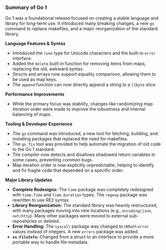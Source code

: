 ### Summary of Go 1

Go 1 was a foundational release focused on creating a stable language and library for long-term use. It introduced many breaking changes, a new `go` command to replace makefiles, and a major reorganization of the standard library.

**Language Features & Syntax**
*   Introduced the `rune` type for Unicode characters and the built-in `error` interface.
*   Added the `delete` built-in function for removing items from maps, replacing the old, awkward syntax.
*   Structs and arrays now support equality comparison, allowing them to be used as map keys.
*   The `append` function can now directly append a string to a `[]byte` slice.

**Performance Improvements**
*   While the primary focus was stability, changes like randomizing map iteration order were made to improve the robustness and internal balancing of maps.

**Tooling & Developer Experience**
*   The `go` command was introduced, a new tool for fetching, building, and installing packages that replaced the need for makefiles.
*   The `go fix` tool was provided to help automate the migration of old code to the Go 1 standard.
*   The compiler now detects and disallows shadowed return variables in some cases, preventing common bugs.
*   Map iteration order is now explicitly unpredictable, helping to identify and fix fragile code that depended on a specific order.

**Major Library Updates**
*   **Complete Redesigns:** The `time` package was completely redesigned with `time.Time` and `time.Duration` types. The `regexp` package was rewritten to use RE2 syntax.
*   **Library Reorganization:** The standard library was heavily restructured, with many packages moving into new locations (e.g., `encoding/json`, `net/http`). Many other packages were moved to external sub-repositories or deleted.
*   **Error Handling:** The `syscall` package was changed to return `error` values instead of integers. A new `errors` package was added.
*   **`os.FileInfo`:** Changed from a struct to an interface to provide a more portable way to handle file metadata.